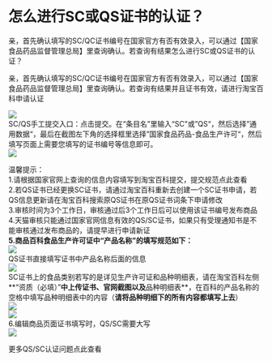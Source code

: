 # 怎么进行SC或QS证书的认证？



亲，首先确认填写的SC/QC证书编号在国家官方有否有效录入，可以通过【国家食品药品监督管理总局】里查询确认。若查询有结果怎么进行SC或QS证书的认证？

亲，首先确认填写的SC/QC证书编号在国家官方有否有效录入，可以通过【国家食品药品监督管理总局】里查询确认。若查询有结果并且证书有效，请进行淘宝百科申请认证

![](http://www.taodianjia.com/article/upload/images/2017/12/TB1TFPlLpXXXXbkaXXXXXXXXXXX.jpg)  
SC/QS手工提交入口：点击提交。在“条目名”里输入“SC"或”QS“，然后选择”通用数据“，最后在截图左下角的选择框里选择”国家食品药品-食品生产许可“，然后填写页面上需要您填写的证书编号等信息即可。  
![](http://www.taodianjia.com/article/upload/images/2017/12/TB1Dgg3JVXXXXXBaXXX1DICMVXX-714-297.jpg)

温馨提示：  
1.请根据国家官网上查询的信息内容填写到淘宝百科提交，提交规范点此查看  
2.若QS证书已经更换SC证书，请通过淘宝百科重新去创建一个SC证书申请，若QS信息更新请在淘宝百科搜索原QS证书在原QS证书词条下申请修改  
3.审核时间为3个工作日，审核通过后3个工作日后可以使用该证书编号发布商品  
4.天猫审核只能通过国家官网信息有效的QS/SC证书，如果只有受理通知书是不能审核通过发布商品的，请提早进行申请新证  
**5.商品百科食品生产许可证中“产品名称”的填写规范如下：**  
![](http://www.taodianjia.com/article/upload/images/2017/12/TB1Ju4ZPpXXXXcuXVXXXXXXXXXX.jpg)  
QS证书直接填写证书中产品名称后面的信息  
![](http://www.taodianjia.com/article/upload/images/2017/12/TB14rilPpXXXXaAXXXXXXXXXXXX.jpg)  
SC证书上的食品类别若写的是详见生产许可证和品种明细表，请在淘宝百科左侧**“资质（必填）”**中上传证书、官网截图以及**品种明细表**，在百科的产品名称的空格中填写品种明细表中的内容（**请将品种明细下的所有内容都填写上去**）  
![](http://www.taodianjia.com/article/upload/images/2017/12/TB1k6p0PpXXXXckXFXXXXXXXXXX.jpg)  
![](http://www.taodianjia.com/article/upload/images/2017/12/TB19QtQPpXXXXbaaXXXXXXXXXXX.jpg)  
6.编辑商品页面证书填写时，QS/SC需要大写  
![](http://www.taodianjia.com/article/upload/images/2017/12/TB1Hvm_PpXXXXaDXFXXXXXXXXXX.jpg)

更多QS/SC认证问题点此查看

